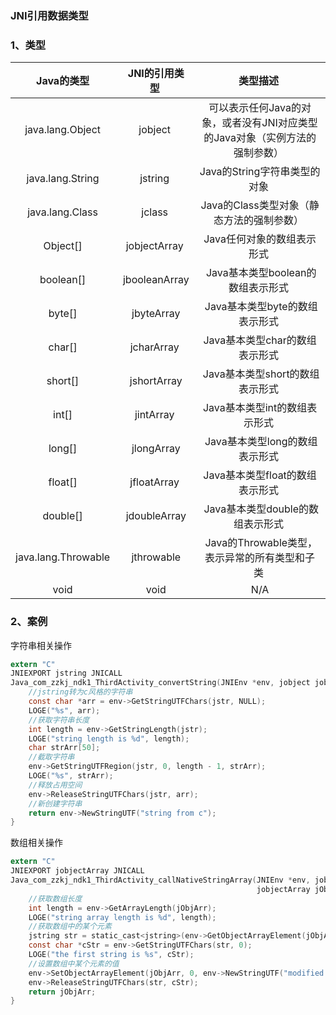 ### JNI引用数据类型
### 1、类型
|Java的类型 |JNI的引用类型 |类型描述 |
| :--------: |:-----------:| :------:|
|java.lang.Object |jobject |可以表示任何Java的对象，或者没有JNI对应类型的Java对象（实例方法的强制参数） |
|java.lang.String |jstring |Java的String字符串类型的对象 |
|java.lang.Class |jclass |Java的Class类型对象（静态方法的强制参数） |
|Object[] |jobjectArray |Java任何对象的数组表示形式 |
|boolean[] |jbooleanArray| Java基本类型boolean的数组表示形式 |
|byte[] |jbyteArray| Java基本类型byte的数组表示形式 |
|char[] |jcharArray |Java基本类型char的数组表示形式 |
|short[] |jshortArray| Java基本类型short的数组表示形式 |
|int[] |jintArray |Java基本类型int的数组表示形式 |
|long[] |jlongArray| Java基本类型long的数组表示形式 |
|float[] |jfloatArray |Java基本类型float的数组表示形式 |
|double[] |jdoubleArray| Java基本类型double的数组表示形式 |
|java.lang.Throwable |jthrowable| Java的Throwable类型，表示异常的所有类型和子类 |
|void |void |N/A|
### 2、案例
字符串相关操作
```c
extern "C"
JNIEXPORT jstring JNICALL
Java_com_zzkj_ndk1_ThirdActivity_convertString(JNIEnv *env, jobject jobj, jstring jstr) {
    //jstring转为c风格的字符串
    const char *arr = env->GetStringUTFChars(jstr, NULL);
    LOGE("%s", arr);
    //获取字符串长度
    int length = env->GetStringLength(jstr);
    LOGE("string length is %d", length);
    char strArr[50];
    //截取字符串
    env->GetStringUTFRegion(jstr, 0, length - 1, strArr);
    LOGE("%s", strArr);
    //释放占用空间
    env->ReleaseStringUTFChars(jstr, arr);
    //新创建字符串
    return env->NewStringUTF("string from c");
}
```
数组相关操作
```c
extern "C"
JNIEXPORT jobjectArray JNICALL
Java_com_zzkj_ndk1_ThirdActivity_callNativeStringArray(JNIEnv *env, jobject jobj,
                                                       jobjectArray jObjArr) {
    //获取数组长度                                                           
    int length = env->GetArrayLength(jObjArr);
    LOGE("string array length is %d", length);
    //获取数组中的某个元素
    jstring str = static_cast<jstring>(env->GetObjectArrayElement(jObjArr, 0));
    const char *cStr = env->GetStringUTFChars(str, 0);
    LOGE("the first string is %s", cStr);
    //设置数组中某个元素的值
    env->SetObjectArrayElement(jObjArr, 0, env->NewStringUTF("modified apple"));
    env->ReleaseStringUTFChars(str, cStr);
    return jObjArr;
}
```